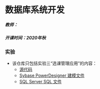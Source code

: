 # 数据库系统开发

##### 教师：

##### 开课时间：2020年秋

### 实验

- 该仓库只包括实验三“选课管理应用”的内容：
  - [源代码](https://github.com/Hyperzsb/BIT/tree/master/2020/database-system-development/code)
  - [Sybase PowerDesigner 建模文件](https://github.com/Hyperzsb/BIT/tree/master/2020/database-system-development/model)
  - [SQL Server SQL 文件](https://github.com/Hyperzsb/BIT/tree/master/2020/database-system-development/sql)

